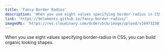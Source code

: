 ```yaml
---
title: 'Fancy Border Radius'
description: 'When you use eight values specifying border-radius in CSS, you can build organic looking shapes.'
link: 'https://9elements.github.io/fancy-border-radius/'
imageURL: 'https://res.cloudinary.com/dc6mrv5cb/image/upload/v1697323017/personal-resources/css/9elements.github.io_fancy-border-radius__kflocq.png'
---
```

When you use eight values specifying border-radius in CSS, you can build organic looking shapes.